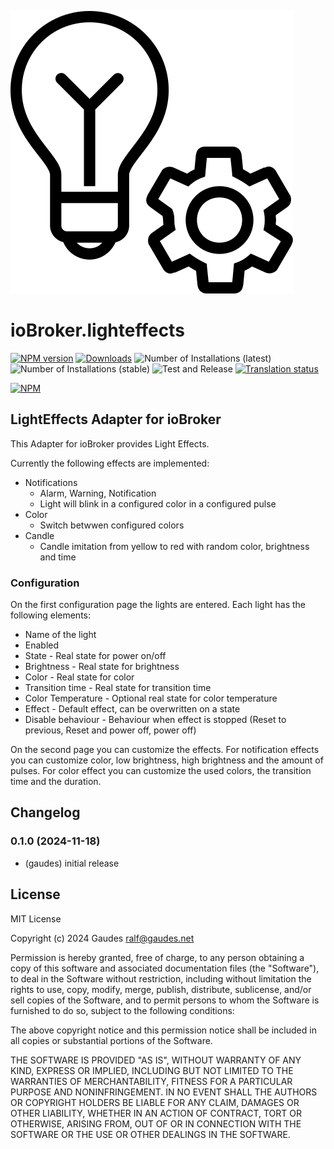 ![Logo](admin/lighteffects.png)

# ioBroker.lighteffects

[![NPM version](http://img.shields.io/npm/v/iobroker.lighteffects.svg)](https://www.npmjs.com/package/iobroker.lighteffects)
[![Downloads](https://img.shields.io/npm/dm/iobroker.lighteffects.svg)](https://www.npmjs.com/package/iobroker.lighteffects)
![Number of Installations (latest)](https://iobroker.live/badges/lighteffects-installed.svg)
![Number of Installations (stable)](https://iobroker.live/badges/lighteffects-stable.svg)
![Test and Release](https://github.com/gaudes/ioBroker.lighteffects/workflows/Test%20and%20Release/badge.svg)
[![Translation status](https://weblate.iobroker.net/widgets/adapters/-/lighteffects/svg-badge.svg)](https://weblate.iobroker.net/engage/adapters/?utm_source=widget)

[![NPM](https://nodei.co/npm/iobroker.lighteffects.png?downloads=true)](https://nodei.co/npm/iobroker.lighteffects/)

## LightEffects Adapter for ioBroker

This Adapter for ioBroker provides Light Effects.

Currently the following effects are implemented:

-   Notifications
    -   Alarm, Warning, Notification
    -   Light will blink in a configured color in a configured pulse
-   Color
    -   Switch betwwen configured colors
-   Candle
    -   Candle imitation from yellow to red with random color, brightness and time

### Configuration

On the first configuration page the lights are entered. Each light has the following elements:

-   Name of the light
-   Enabled
-   State - Real state for power on/off
-   Brightness - Real state for brightness
-   Color - Real state for color
-   Transition time - Real state for transition time
-   Color Temperature - Optional real state for color temperature
-   Effect - Default effect, can be overwritten on a state
-   Disable behaviour - Behaviour when effect is stopped (Reset to previous, Reset and power off, power off)

On the second page you can customize the effects.
For notification effects you can customize color, low brightness, high brightness and the amount of pulses.
For color effect you can customize the used colors, the transition time and the duration.

## Changelog

<!--
	Placeholder for the next version (at the beginning of the line):
	### **WORK IN PROGRESS**
-->
### 0.1.0 (2024-11-18)

-   (gaudes) initial release

## License

MIT License

Copyright (c) 2024 Gaudes <ralf@gaudes.net>

Permission is hereby granted, free of charge, to any person obtaining a copy
of this software and associated documentation files (the "Software"), to deal
in the Software without restriction, including without limitation the rights
to use, copy, modify, merge, publish, distribute, sublicense, and/or sell
copies of the Software, and to permit persons to whom the Software is
furnished to do so, subject to the following conditions:

The above copyright notice and this permission notice shall be included in all
copies or substantial portions of the Software.

THE SOFTWARE IS PROVIDED "AS IS", WITHOUT WARRANTY OF ANY KIND, EXPRESS OR
IMPLIED, INCLUDING BUT NOT LIMITED TO THE WARRANTIES OF MERCHANTABILITY,
FITNESS FOR A PARTICULAR PURPOSE AND NONINFRINGEMENT. IN NO EVENT SHALL THE
AUTHORS OR COPYRIGHT HOLDERS BE LIABLE FOR ANY CLAIM, DAMAGES OR OTHER
LIABILITY, WHETHER IN AN ACTION OF CONTRACT, TORT OR OTHERWISE, ARISING FROM,
OUT OF OR IN CONNECTION WITH THE SOFTWARE OR THE USE OR OTHER DEALINGS IN THE
SOFTWARE.
